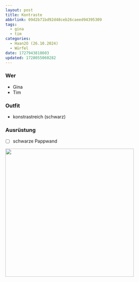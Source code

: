 ```yaml
---
layout: post
title: Kontraste
abbrlink: 09d2b71bd92d48ceb26caeed94395309
tags:
  - gina
  - tim
categories:
  - Haan2O (26.10.2024)
  - Würfel
date: 1727943818603
updated: 1728055060282
---
```


### Wer

- Gina
- Tim

### Outfit

- konstrastreich (schwarz)

### Ausrüstung

- [ ] schwarze Pappwand

<img src=":/c2bcc6aede054972998cf03fbc280144" width="400"/>
